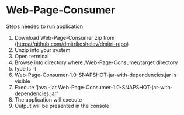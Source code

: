 # Web-Page-Consumer

Steps needed to run application <br/>
1. Download Web-Page-Consumer zip from (https://github.com/dmitrikoshelev/dmitri-repo)<br/>
2. Unzip into your system<br/>
3. Open terminal<br/>
4. Browse into directory where /Web-Page-Consumer/target directory <br>
5. type ls -l <br/>
6. Web-Page-Consumer-1.0-SNAPSHOT-jar-with-dependencies.jar is visible<br/>
6. Execute 'java -jar Web-Page-Consumer-1.0-SNAPSHOT-jar-with-dependencies.jar'<br/>
7. The application will execute<br/>
8. Output will be presented in the console<br/>
